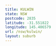 ```yaml
---
title: KULWIN
state: NSW
postcode: 2835
latitude: -31.551822
longitude: 145.406579
url: /nsw/kulwin/
layout: suburb
---
```

